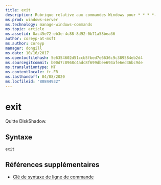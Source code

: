 ```yaml
---
title: exit
description: Rubrique relative aux commandes Windows pour * * * *-
ms.prod: windows-server
ms.technology: manage-windows-commands
ms.topic: article
ms.assetid: 8ac45e72-eb3e-4c88-8d92-0b71a58bea36
author: coreyp-at-msft
ms.author: coreyp
manager: dongill
ms.date: 10/16/2017
ms.openlocfilehash: 5e6354602d51ccb5fbed7e6636c9c389584eb2d4
ms.sourcegitcommit: b00d7c8968c4adc8f699dbee694afe6ed36bc9de
ms.translationtype: MT
ms.contentlocale: fr-FR
ms.lasthandoff: 04/08/2020
ms.locfileid: "80844932"
---
```

# <a name="exit"></a>exit



Quitte DiskShadow.

## <a name="syntax"></a>Syntaxe

```
exit
```

## <a name="additional-references"></a>Références supplémentaires

- [Clé de syntaxe de ligne de commande](command-line-syntax-key.md)